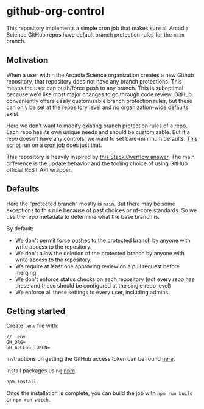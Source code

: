 # github-org-control

This repository implements a simple cron job that makes sure all Arcadia Science GitHub repos have default branch protection rules for the `main` branch.

## Motivation

When a user within the Arcadia Science organization creates a new Github repository, that repository does not have any branch protections. This means the user can push/force push to any branch. This is suboptimal because we'd like most major changes to go through code review. GitHub conveniently offers easily customizable branch protection rules, but these can only be set at the repository level and no organization-wide defaults exist.

Here we don't want to modify existing branch protection rules of a repo. Each repo has its own unique needs and should be customizable. But if a repo doesn't have any controls, we want to set bare-minimum defaults. [This script](src/branch_protection.ts) run on a [cron job](.github/workflows/cron.yml) does just that.

This repository is heavily inspired by [this Stack Overflow answer](https://stackoverflow.com/questions/54222881/enable-branch-protection-rules-in-github-at-the-organisation-level). The main difference is the update behavior and the tooling choice of using GitHub official REST API wrapper.

## Defaults

Here the "protected branch" mostly is `main`. But there may be some exceptions to this rule because of past choices or nf-core standards. So we use the repo metadata to determine what the base branch is.

By default:

- We don't permit force pushes to the protected branch by anyone with write access to the repository.
- We don't allow the deletion of the protected branch by anyone with write access to the repository.
- We require at least one approving review on a pull request before merging.
- We don't enforce status checks on each repository (not every repo has these and these should be configured at the single repo level)
- We enforce all these settings to every user, including admins.

## Getting started

Create `.env` file with:

```
// .env
GH_ORG=
GH_ACCESS_TOKEN=
```

Instructions on getting the GitHub access token can be found [here](https://docs.github.com/en/authentication/keeping-your-account-and-data-secure/creating-a-personal-access-token).

Install packages using [npm](https://yarnpkg.com/en/).

```
npm install
```

Once the installation is complete, you can build the job with `npm run build` or `npm run watch`.
